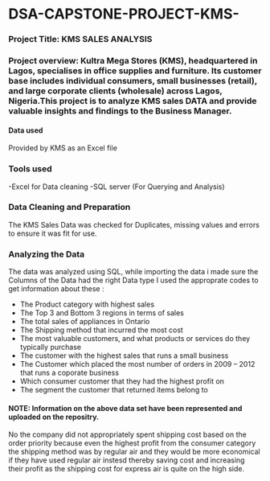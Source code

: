 # DSA-CAPSTONE-PROJECT-KMS-

### Project Title: KMS SALES ANALYSIS
### Project overview: Kultra Mega Stores (KMS), headquartered in Lagos, specialises in office supplies and furniture. Its customer base includes individual consumers, small businesses (retail), and large corporate clients (wholesale) across Lagos, Nigeria.This project is to analyze KMS sales DATA and provide valuable insights and findings to the Business Manager.

#### Data used
Provided by KMS as an Excel file
### Tools used
-Excel for Data cleaning
-SQL server (For Querying and Analysis)

### Data Cleaning and Preparation
The KMS Sales Data was checked for Duplicates, missing values and errors to ensure it was fit for use.

### Analyzing the Data
The data was analyzed using SQL, while importing the data i made sure the Columns of the Data had the right Data type
I used the approprate codes to get information about these :
- The Product category with highest sales
- The Top 3 and Bottom 3 regions in terms of sales 
- The total sales of appliances in Ontario
- The Shipping method that incurred the most cost
- The most valuable customers, and what products or services do they typically purchase
- The customer with the highest sales that runs a small business 
- The Customer which placed the most number of orders in 2009 – 2012 that runs a coporate business 
- Which consumer customer that they had the highest profit on
- The segment the customer that returned items belong to

#### NOTE: Information on the above data set have been represented and uploaded on the repositry.
No the company did not appropriately spent shipping cost based on the order priority because even the highest profit from the consumer category the shipping method was by regular air and they would be more economical if they have used regular air instesd thereby saving cost and increasing their profit as the shipping cost for express air is quite on the high side.













